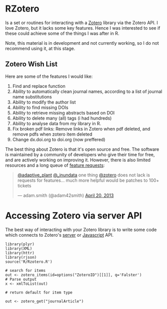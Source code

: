 # RZotero

Is a set or routines for interacting with a [Zotero](http://www.zotero.org/)
library via the Zotero API. I love Zotero, but it lacks some key features.
Hence I was interested to see if these could achieve some of the things I was after in R.

Note, this material is in development and not currently working, so I do not recommend using it, at this stage.

## Zotero Wish List

Here are some of the features I would like:

1. Find and replace function
1. Ability to automatically clean journal names, according to a list of journal name substitutions
2. Ability to modify the author list
4. Ability to find missing DOIs
3. Ability to retrieve missing abstracts based on DOI
5. Ability to delete many (all) tags (i had hundreds)
5. Ability to analyse data from my library in R.
6. Fix broken pdf links: Remove links in Zotero when pdf deleted, and remove pdfs when zotero item deleted
7. Change dx.doi.org to doi.org (now preffered)

The best thing about Zotero is that it's open source and free. The software is maintained by a community of developers who give their time for free, and are actively working on improving it. However, there is also limited resources and a long queue of [feature requests](https://forums.zotero.org/7):

<blockquote class="twitter-tweet"><p><a href="https://twitter.com/adaptive_plant">@adaptive_plant</a> <a href="https://twitter.com/_inundata">@_inundata</a> one thing <a href="https://twitter.com/zotero">@zotero</a> does not lack is requests for features... much more helpful would be patches to 100+ tickets</p>&mdash; adam.smith (@adam42smith) <a href="https://twitter.com/adam42smith/statuses/325407488642011136">April 20, 2013</a></blockquote>
<script async src="//platform.twitter.com/widgets.js" charset="utf-8"></script>

# Accessing Zotero via server API

The best way of interacting with your Zotero library is to write some code which connects to Zotero's [server](http://www.zotero.org/support/dev/server_api/) or [Javascript](http://www.zotero.org/support/dev/client_coding/javascript_api) API.

```
library(plyr)
library(XML)
library(httr)
library(rjson)
source('R/Rzotero.R')

# search for items
out <- zotero_items(id=options("ZoteroID")[[1]], q='Falster')
# Parse output
x <- xmlToList(out)

# return default for item type

out <- zotero_get("journalArticle")
```
